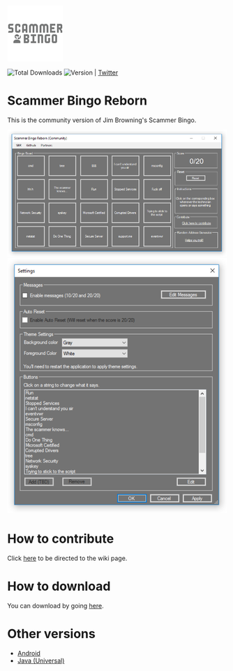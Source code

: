 ![Logo](ScammerBingo128.png)

![Total Downloads](https://img.shields.io/github/downloads/JoeTheHuman/Scammer-Bingo-Reborn/total.svg?style=flat) ![Version](https://img.shields.io/badge/Version-1.4.1.0-brightgreen.svg?style=flat) | [Twitter](http://twitter.com/scammerbr)

# Scammer Bingo Reborn

This is the community version of Jim Browning's Scammer Bingo.


![Screenshot](screenshot.png)
![Screenshot](screenshot2.png)

# How to contribute

Click [here](https://github.com/JoeTheHuman/Scammer-Bingo-Reborn/wiki/How-to-contribute) to be directed to the wiki page.

# How to download

You can download by going [here](https://github.com/JoeTheHuman/Scammer-Bingo-Reborn/releases).

# Other versions 

- [Android](https://play.google.com/store/apps/details?id=com.xelitexirish.scammerbingo)
- [Java (Universal)](https://github.com/JoeTheHuman/spammer-bingo-desktop-java)
